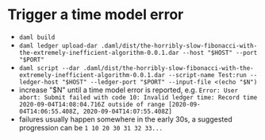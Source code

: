 # Trigger a time model error

- `daml build`
- `daml ledger upload-dar .daml/dist/the-horribly-slow-fibonacci-with-the-extremely-inefficient-algorithm-0.0.1.dar --host "$HOST" --port "$PORT"`
- `daml script --dar .daml/dist/the-horribly-slow-fibonacci-with-the-extremely-inefficient-algorithm-0.0.1.dar --script-name Test:run --ledger-host "$HOST" --ledger-port "$PORT" --input-file <(echo "$N")`
- increase "$N" until a time model error is reported, e.g. `Error: User abort: Submit failed with code 10: Invalid ledger time: Record time 2020-09-04T14:08:04.716Z outside of range [2020-09-04T14:06:55.408Z, 2020-09-04T14:07:55.408Z]`
- failures usually happen somewhere in the early 30s, a suggested progression can be `1 10 20 30 31 32 33...`

